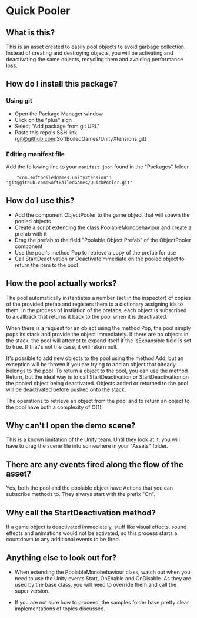 # Quick Pooler

## What is this?

This is an asset created to easily pool objects to avoid garbage collection. Instead of creating and destroying objects, you will be activating and deactivating the same objects, recycling them and avoiding performance loss.

## How do I install this package?

### Using git

- Open the Package Manager window
- Click on the "plus" sign
- Select "Add package from git URL"
- Paste this repo's SSH link (git@github.com:SoftBoiledGames/UnityXtensions.git)

### Editing manifest file

Add the following line to your `manifest.json` found in the "Packages" folder

`    "com.softboiledgames.unityxtension": "git@github.com:SoftBoiledGames/QuickPooler.git"`

## How do I use this?

- Add the component ObjectPooler to the game object that will spawn the pooled objects
- Create a script extending the class PoolableMonobehaviour and create a prefab with it
- Drag the prefab to the field "Poolable Object Prefab" of the ObjectPooler component
- Use the pool's method Pop to retrieve a copy of the prefab for use
- Call StartDeactivation or DeactivateImmediate on the pooled object to return the item to the pool

## How the pool actually works?

The pool automatically instantiates a number (set in the inspector) of copies of the provided prefab and registers them to a dictionary assigning ids to them. In the process of instiation of the prefabs, each object is subscribed to a callback that returns it back to the pool when it is deactivated.

When there is a request for an object using the method Pop, the pool simply pops its stack and provide the object immediately. If there are no objects in the stack, the pool will attempt to expand itself if the isExpansible field is set to true. If that's not the case, it will return null.

It's possible to add new objects to the pool using the method Add, but an exception will be thrown if you are trying to add an object that already belongs to the pool. To return a object to the pool, you can use the method Return, but the ideal way is to call StartDeactivation or StartDeactivation on the pooled object being deactivated. Objects added or returned to the pool will be deactivated before pushed onto the stack.

The operations to retrieve an object from the pool and to return an object to the pool have both a complexity of O(1).

## Why can't I open the demo scene?

This is a known limitation of the Unity team. Until they look at it, you will have to drag the scene file into somewhere in your "Assets" folder.

## There are any events fired along the flow of the asset?

Yes, both the pool and the poolable object have Actions that you can subscribe methods to. They always start with the prefix "On".

## Why call the StartDeactivation method?

If a game object is deactivated immediately, stuff like visual effects, sound effects and animations would not be activated, so this process starts a countdown to any additional events to be fired.

## Anything else to look out for?

- When extending the PoolableMonobehaviour class, watch out when you need to use the Unity events Start, OnEnable and OnDisable. As they are used by the base class, you will need to override them and call the super version.

- If you are not sure how to proceed, the samples folder have pretty clear implementations of topics discussed.
